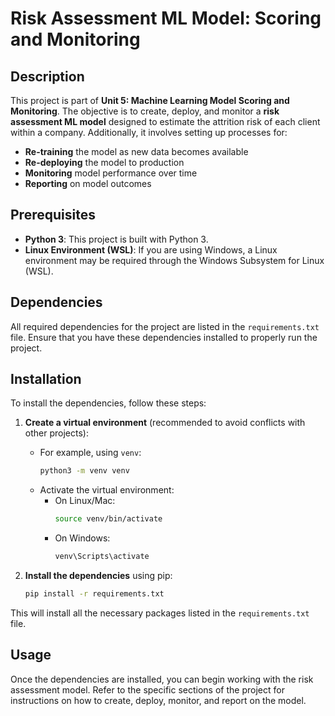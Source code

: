 # Risk Assessment ML Model: Scoring and Monitoring

## Description
This project is part of **Unit 5: Machine Learning Model Scoring and Monitoring**. The objective is to create, deploy, and monitor a **risk assessment ML model** designed to estimate the attrition risk of each client within a company. Additionally, it involves setting up processes for:

- **Re-training** the model as new data becomes available
- **Re-deploying** the model to production
- **Monitoring** model performance over time
- **Reporting** on model outcomes

## Prerequisites
- **Python 3**: This project is built with Python 3.
- **Linux Environment (WSL)**: If you are using Windows, a Linux environment may be required through the Windows Subsystem for Linux (WSL).

## Dependencies
All required dependencies for the project are listed in the `requirements.txt` file. Ensure that you have these dependencies installed to properly run the project.

## Installation
To install the dependencies, follow these steps:

1. **Create a virtual environment** (recommended to avoid conflicts with other projects):
    - For example, using `venv`:
      ```bash
      python3 -m venv venv
      ```
    - Activate the virtual environment:
      - On Linux/Mac:
        ```bash
        source venv/bin/activate
        ```
      - On Windows:
        ```bash
        venv\Scripts\activate
        ```

2. **Install the dependencies** using pip:
    ```bash
    pip install -r requirements.txt
    ```

This will install all the necessary packages listed in the `requirements.txt` file.

## Usage
Once the dependencies are installed, you can begin working with the risk assessment model. Refer to the specific sections of the project for instructions on how to create, deploy, monitor, and report on the model.
